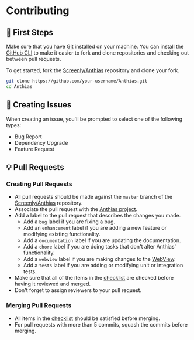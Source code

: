 # Contributing

## :seedling: First Steps

Make sure that you have [Git](https://git-scm.com/) installed on your machine.
You can install the [GitHub CLI](https://cli.github.com/) to make it easier to fork and clone repositories and checking out between pull requests.

To get started, fork the [Screenly/Anthias](https://github.com/Screenly/Anthias/) repository and clone your fork.

```bash
git clone https://github.com/your-username/Anthias.git
cd Anthias
```

## :lady_beetle: Creating Issues

When creating an issue, you'll be prompted to select one of the following
types:

- Bug Report
- Dependency Upgrade
- Feature Request

## :bulb: Pull Requests

### Creating Pull Requests

- All pull requests should be made against the `master` branch of the
  [Screenly/Anthias](https://github.com/Screenly/Anthias/) repository.
- Associate the pull request with the [Anthias project](https://github.com/orgs/Screenly/projects/2).
- Add a label to the pull request that describes the changes you made.
  - Add a `bug` label if you are fixing a bug.
  - Add an `enhancement` label if you are adding a new feature or modifying
    existing functionality.
  - Add a `documentation` label if you are updating the documentation.
  - Add a `chore` label if you are doing tasks that don't alter Anthias'
    functionality.
  - Add a `webview` label if you are making changes to the [WebView](/webview/README.md).
  - Add a `tests` label if you are adding or modifying unit or integration tests.
- Make sure that all of the items in the [checklist](.github/pull_request_template.md) are checked before having it reviewed and merged.
- Don't forget to assign reviewers to your pull request.

### Merging Pull Requests

- All items in the [checklist](.github/pull_request_template.md) should be satisfied before merging.
- For pull requests with more than 5 commits, squash the commits before merging.
